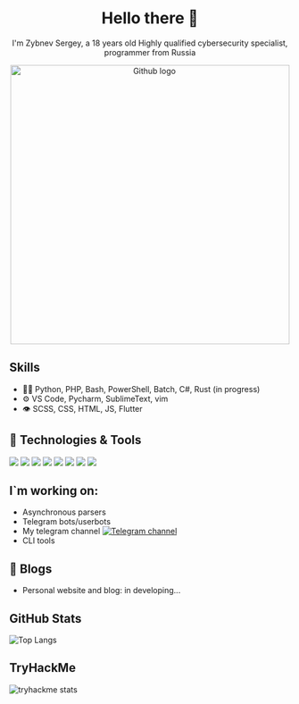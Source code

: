 <h1 align=center>Hello there 👋</h1>
<p align=center>I'm Zybnev Sergey, a 18 years old Highly qualified cybersecurity specialist, programmer from Russia</p>

<p align=center>
 <img src="https://octodex.github.com/images/privateinvestocat.jpg" alt="Github logo" width="500" />
</p>

## Skills
- 👨‍💻 Python, PHP, Bash, PowerShell, Batch, C#, Rust (in progress)
- ⚙️ VS Code, Pycharm, SublimeText, vim
- 👁️ SCSS, CSS, HTML, JS, Flutter

## 🔧 Technologies & Tools
![](https://img.shields.io/badge/OS-Linux-informational?style=flat&logo=linux&logoColor=white&color=6aa6f8)
![](https://img.shields.io/badge/OS-Windows-informational?style=flat&logo=windows&logoColor=white&color=6aa6f8)
![](https://img.shields.io/badge/Editor-VS_Code-informational?style=flat&logo=visual-studio-code&logoColor=white&color=6aa6f8)
![](https://img.shields.io/badge/Editor-Pycharm-informational?style=flat&logo=pycharm&logoColor=white&color=6aa6f8)
![](https://img.shields.io/badge/Editor-Sublime-informational?style=flat&logo=sublime&logoColor=white&color=6aa6f8)
![](https://img.shields.io/badge/Code-Python-informational?style=flat&logo=python&logoColor=white&color=6aa6f8)
![](https://img.shields.io/badge/Code-PHP-informational?style=flat&logo=php&logoColor=white&color=6aa6f8)
![](https://img.shields.io/badge/Shell-Bash-informational?style=flat&logo=gnu-bash&logoColor=white&color=6aa6f8)

## I`m working on:
 - Asynchronous parsers
 - Telegram bots/userbots
 - My telegram channel
<a href='https://t.me/dnevnik_infosec'> ![Telegram channel](https://img.shields.io/badge/telegram-follow%20me-blue) </a>
 - CLI tools

## 📝 Blogs
- Personal website and blog: in developing...

## GitHub Stats
![Top Langs](https://github-readme-stats.vercel.app/api/top-langs/?username=szybnev&layout=compact&title_color=007bff&text_color=e7e7e7&icon_color=007bff&bg_color=171c28)

## TryHackMe
![tryhackme stats](https://raw.githubusercontent.com/ANemmo/ANemmo/master/assets/thm_propic.png)

